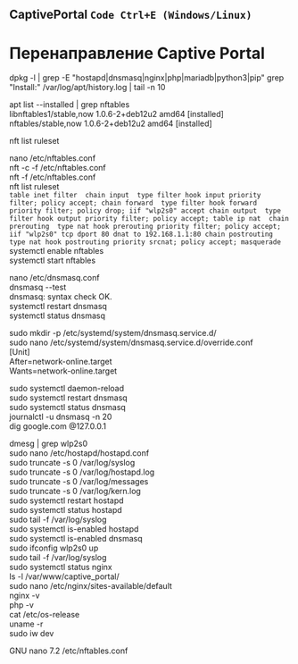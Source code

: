 ## CaptivePortal `Code Ctrl+E (Windows/Linux)`
# Перенаправление Captive Portal
dpkg -l | grep -E "hostapd|dnsmasq|nginx|php|mariadb|python3|pip"
grep "Install:" /var/log/apt/history.log | tail -n 10        

apt list --installed | grep nftables   
libnftables1/stable,now 1.0.6-2+deb12u2 amd64 [installed]   
nftables/stable,now 1.0.6-2+deb12u2 amd64 [installed]   

nft list ruleset

nano /etc/nftables.conf  
nft -c -f /etc/nftables.conf  
nft -f /etc/nftables.conf  
nft list ruleset  
`table inet filter 
        chain input 
                type filter hook input priority filter; policy accept;
        chain forward 
                type filter hook forward priority filter; policy drop;
                iif "wlp2s0" accept
        chain output 
                type filter hook output priority filter; policy accept;
table ip nat 
        chain prerouting 
                type nat hook prerouting priority filter; policy accept;
                iif "wlp2s0" tcp dport 80 dnat to 192.168.1.1:80
        chain postrouting 
                type nat hook postrouting priority srcnat; policy accept;
                masquerade
`
systemctl enable nftables        
systemctl start nftables        

nano /etc/dnsmasq.conf        
dnsmasq --test        
dnsmasq: syntax check OK.        
systemctl restart dnsmasq        
systemctl status dnsmasq        

sudo mkdir -p /etc/systemd/system/dnsmasq.service.d/        
sudo nano /etc/systemd/system/dnsmasq.service.d/override.conf        
[Unit]        
After=network-online.target        
Wants=network-online.target        

sudo systemctl daemon-reload        
sudo systemctl restart dnsmasq        
sudo systemctl status dnsmasq        
journalctl -u dnsmasq -n 20        
dig google.com @127.0.0.1        

dmesg | grep wlp2s0        
sudo nano /etc/hostapd/hostapd.conf        
sudo truncate -s 0 /var/log/syslog        
sudo truncate -s 0 /var/log/hostapd.log        
sudo truncate -s 0 /var/log/messages        
sudo truncate -s 0 /var/log/kern.log        
sudo systemctl restart hostapd        
sudo systemctl status hostapd        
sudo tail -f /var/log/syslog        
sudo systemctl is-enabled hostapd        
sudo systemctl is-enabled dnsmasq        
sudo ifconfig wlp2s0 up        
sudo tail -f /var/log/syslog        
sudo systemctl status nginx        
ls -l /var/www/captive_portal/        
sudo nano /etc/nginx/sites-available/default        
nginx -v        
php -v        
cat /etc/os-release        
uname -r        
sudo iw dev        

GNU nano 7.2 /etc/nftables.conf         
```JSON:(https://github.com/lp85d/CaptivePortal/blob/main/nftables.conf)

```

